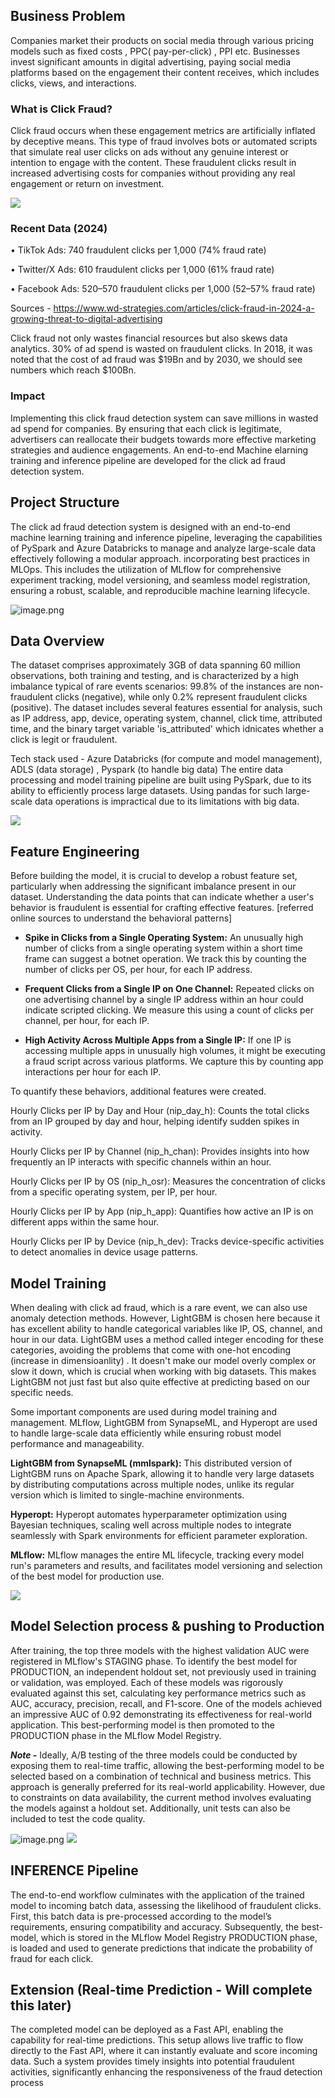 ## Business Problem

Companies market their products on social media through various pricing models such as fixed costs , PPC( pay-per-click) , PPI etc. Businesses invest significant amounts in digital advertising, paying social media platforms based on the engagement their content receives, which includes clicks, views, and interactions.

### What is Click Fraud?

Click fraud occurs when these engagement metrics are artificially inflated by deceptive means. This type of fraud involves bots or automated scripts that simulate real user clicks on ads without any genuine interest or intention to engage with the content. These fraudulent clicks result in increased advertising costs for companies without providing any real engagement or return on investment.

![](path)

### Recent Data (2024)

•	TikTok Ads: 740 fraudulent clicks per 1,000 (74% fraud rate)

•	Twitter/X Ads: 610 fraudulent clicks per 1,000 (61% fraud rate)

•	Facebook Ads: 520–570 fraudulent clicks per 1,000 (52–57% fraud rate)

Sources - https://www.wd-strategies.com/articles/click-fraud-in-2024-a-growing-threat-to-digital-advertising

Click fraud not only wastes financial resources but also skews data analytics. 30% of ad spend is wasted on fraudulent clicks. In 2018, it was noted that the cost of ad fraud was $19Bn and by 2030, we should see numbers which reach $100Bn. 

### Impact

Implementing this click fraud detection system can save millions in wasted ad spend for companies. By ensuring that each click is legitimate, advertisers can reallocate their budgets towards more effective marketing strategies and audience engagements.
An end-to-end Machine elarning training and inference pipeline are developed for the click ad fraud detection system. 

## Project Structure

The click ad fraud detection system is designed with an end-to-end machine learning training and inference pipeline,  leveraging the capabilities of PySpark and Azure Databricks to manage and analyze large-scale data effectively following a modular approach. incorporating best practices in MLOps. This includes the utilization of MLflow for comprehensive experiment tracking, model versioning, and seamless model registration, ensuring a robust, scalable, and reproducible machine learning lifecycle.

![image.png](path)

## Data Overview

The dataset comprises approximately 3GB of data spanning 60 million observations, both training and testing, and is characterized by a high imbalance typical of rare events scenarios: 99.8% of the instances are non-fraudulent clicks (negative), while only 0.2% represent fraudulent clicks (positive). The dataset includes several features essential for analysis, such as IP address, app, device, operating system, channel, click time, attributed time, and the binary target variable 'is_attributed' which idnicates whether a click is legit or fraudulent.

Tech stack used - Azure Databricks (for compute and model management), ADLS (data storage) , Pyspark (to handle big data)
The entire data processing and model training pipeline are built using PySpark, due to its ability to efficiently process large datasets. Using pandas for such large-scale data operations is impractical due to its limitations with big data.

![](path)

## Feature Engineering

Before building the model, it is crucial to develop a robust feature set, particularly when addressing the significant imbalance present in our dataset. Understanding the data points that can indicate whether a user's behavior is fraudulent is essential for crafting effective features. [referred  online sources to understand the behavioral patterns] 

- **Spike in Clicks from a Single Operating System:** An unusually high number of clicks from a single operating system within a short time frame can suggest a botnet operation. We track this by counting the number of clicks per OS, per hour, for each IP address.

- **Frequent Clicks from a Single IP on One Channel:** Repeated clicks on one advertising channel by a single IP address within an hour could indicate scripted clicking. We measure this using a count of clicks per channel, per hour, for each IP.

- **High Activity Across Multiple Apps from a Single IP:** If one IP is accessing multiple apps in unusually high volumes, it might be executing a fraud script across various platforms. We capture this by counting app interactions per hour for each IP.

To quantify these behaviors, additional features were created.

Hourly Clicks per IP by Day and Hour (nip_day_h): Counts the total clicks from an IP grouped by day and hour, helping identify sudden spikes in activity.

Hourly Clicks per IP by Channel (nip_h_chan): Provides insights into how frequently an IP interacts with specific channels within an hour.

Hourly Clicks per IP by OS (nip_h_osr): Measures the concentration of clicks from a specific operating system, per IP, per hour.

Hourly Clicks per IP by App (nip_h_app): Quantifies how active an IP is on different apps within the same hour.

Hourly Clicks per IP by Device (nip_h_dev): Tracks device-specific activities to detect anomalies in device usage patterns.


## Model Training 

When dealing with click ad fraud, which is a rare event, we can also use anomaly detection methods. However,  LightGBM is chosen here because it has excellent ability to handle categorical variables like IP, OS, channel, and hour in our data. LightGBM uses a method called integer encoding for these categories, avoiding the problems that come with one-hot encoding (increase in dimensioanlity) . It doesn't make our model overly complex or slow it down, which is crucial when working with big datasets. This makes LightGBM not just fast but also quite effective at predicting based on our specific needs.

Some important components are used during  model training and management.
MLflow, LightGBM from SynapseML, and Hyperopt are used to handle large-scale data efficiently while ensuring robust model performance and manageability.  

**LightGBM from SynapseML (mmlspark):** This distributed version of LightGBM runs on Apache Spark, allowing it to handle very large datasets by distributing computations across multiple nodes, unlike its regular version which is limited to single-machine environments.

**Hyperopt:** Hyperopt automates hyperparameter optimization using Bayesian techniques, scaling well across multiple nodes to integrate seamlessly with Spark environments for efficient parameter exploration.

**MLflow:** MLflow manages the entire ML lifecycle, tracking every model run's parameters and results, and facilitates model versioning and selection of the best model for production use.

![](path)


## Model Selection process & pushing to Production

After training, the top three models with the highest validation AUC were registered in MLflow's STAGING phase. To identify the best model for PRODUCTION, an independent holdout set, not previously used in training or validation, was employed. Each of these models was rigorously evaluated against this set, calculating key performance metrics such as AUC, accuracy, precision, recall, and F1-score. One of the models achieved an impressive AUC of 0.92 demonstrating its effectiveness for real-world application. This best-performing model is then promoted to the PRODUCTION phase in the MLflow Model Registry.

**_Note -_** Ideally, A/B testing of the three models could be conducted by exposing them to real-time traffic, allowing the best-performing model to be selected based on a combination of technical and business metrics. This approach is generally preferred for its real-world applicability. However, due to constraints on data availability, the current method involves evaluating the models against a holdout set. Additionally, unit tests can also be included to test the code quality.

![image.png](path)
![](path)

## INFERENCE Pipeline

The end-to-end workflow culminates with the application of the trained model to incoming batch data, assessing the likelihood of fraudulent clicks. First, this batch data is pre-processed according to the model’s requirements, ensuring compatibility and accuracy. Subsequently, the best-model, which is stored in the MLflow Model Registry PRODUCTION phase, is loaded and used to generate predictions that indicate the probability of fraud for each click.

## Extension (Real-time Prediction - Will complete this later)
The completed model can be deployed as a Fast API, enabling the capability for real-time predictions. This setup allows live traffic to flow directly to the Fast API, where it can instantly evaluate and score incoming data. Such a system provides timely insights into potential fraudulent activities, significantly enhancing the responsiveness of the fraud detection process




